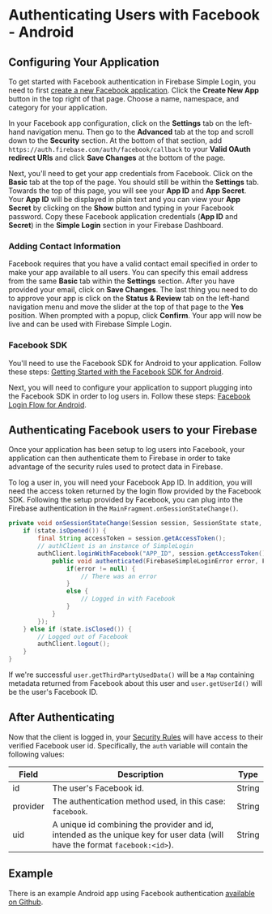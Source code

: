 # Authenticating Users with Facebook - Android


## Configuring Your Application

To get started with Facebook authentication in Firebase Simple Login, you need to first [create a new Facebook application](https://developers.facebook.com/apps). Click the __Create New App__ button in the top right of that page. Choose a name, namespace, and category for your application.

In your Facebook app configuration, click on the __Settings__ tab on the left-hand navigation menu. Then go to the __Advanced__ tab at the top and scroll down to the __Security__ section. At the bottom of that section, add `https://auth.firebase.com/auth/facebook/callback` to your __Valid OAuth redirect URIs__ and click __Save Changes__ at the bottom of the page.

Next, you'll need to get your app credentials from Facebook. Click on the __Basic__ tab at the top of the page. You should still be within the __Settings__ tab. Towards the top of this page, you will see your __App ID__ and __App Secret__. Your __App ID__ will be displayed in plain text and you can view your __App Secret__ by clicking on the __Show__ button and typing in your Facebook password. Copy these Facebook application credentials (__App ID__ and __Secret__) in the __Simple Login__ section in your Firebase Dashboard.

### Adding Contact Information

Facebook requires that you have a valid contact email specified in order to make your app available to all users. You can specify this email address from the same __Basic__ tab within the __Settings__ section. After you have provided your email, click on __Save Changes__. The last thing you need to do to approve your app is click on the __Status & Review__ tab on the left-hand navigation menu and move the slider at the top of that page to the __Yes__ position. When prompted with a popup, click __Confirm__. Your app will now be live and can be used with Firebase Simple Login.

### Facebook SDK

You'll need to use the Facebook SDK for Android to your application. Follow these steps: [Getting Started with the Facebook SDK for Android](https://developers.facebook.com/docs/getting-started/facebook-sdk-for-android/3.0/).

Next, you will need to configure your application to support plugging into the Facebook SDK in order to log users in. Follow these steps: [Facebook Login Flow for Android](https://developers.facebook.com/docs/howtos/androidsdk/3.0/login-with-facebook/).


## Authenticating Facebook users to your Firebase

Once your application has been setup to log users into Facebook, your application can then authenticate them to Firebase in order to take advantage of the security rules used to protect data in Firebase.

To log a user in, you will need your Facebook App ID. In addition, you will need the access token returned by the login flow provided by the Facebook SDK. Following the setup provided by Facebook, you can plug into the Firebase authentication in the `MainFragment.onSessionStateChange()`.

```java
private void onSessionStateChange(Session session, SessionState state, Exception exception) {
    if (state.isOpened()) {
        final String accessToken = session.getAccessToken();
        // authClient is an instance of SimpleLogin
        authClient.loginWithFacebook("APP_ID", session.getAccessToken(), new SimpleLoginAuthenticatedHandler() {
            public void authenticated(FirebaseSimpleLoginError error, FirebaseSimpleLoginUser user) {
                if(error != null) {
                    // There was an error
                }
                else {
                    // Logged in with Facebook
                }
            }
        });
    } else if (state.isClosed()) {
        // Logged out of Facebook
        authClient.logout();
    }
}
```

If we're successful `user.getThirdPartyUsedData()` will be a `Map` containing metadata returned from Facebook about this user and `user.getUserId()` will be the user's Facebook ID.


## After Authenticating

Now that the client is logged in, your [Security Rules](https://www.firebase.com/docs/android/guide/securing-data.html) will have access to their verified Facebook user id. Specifically, the `auth` variable will contain the following values:

| Field | Description | Type |
| --- | --- | --- |
| id | The user's Facebook id. | String |
| provider | The authentication method used, in this case: `facebook`. | String |
| uid | A unique id combining the provider and id, intended as the unique key for user data (will have the format `facebook:<id>`). | String |


## Example

There is an example Android app using Facebook authentication [available on Github](https://github.com/firebase/simple-login-demo-android).
